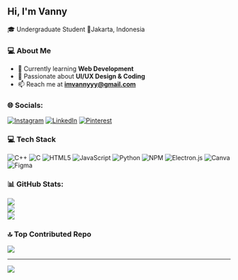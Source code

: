 ## Hi, I'm Vanny 
🎓 Undergraduate Student 📍Jakarta, Indonesia

### 💻 About Me
- 🌱 Currently learning **Web Development**
- 🎨 Passionate about **UI/UX Design & Coding**
- 📫 Reach me at **imvannyyy@gmail.com**

### 🌐 Socials:
[![Instagram](https://img.shields.io/badge/Instagram-%23E4405F.svg?logo=Instagram&logoColor=white)](https://instagram.com/imvannyyy) [![LinkedIn](https://img.shields.io/badge/LinkedIn-%230077B5.svg?logo=linkedin&logoColor=white)](https://linkedin.com/in/jiovannylim) [![Pinterest](https://img.shields.io/badge/Pinterest-%23E60023.svg?logo=Pinterest&logoColor=white)](https://pinterest.com/starryblueming) 

### 💻 Tech Stack
![C++](https://img.shields.io/badge/c++-%2300599C.svg?style=for-the-badge&logo=c%2B%2B&logoColor=white) ![C](https://img.shields.io/badge/c-%2300599C.svg?style=for-the-badge&logo=c&logoColor=white) ![HTML5](https://img.shields.io/badge/html5-%23E34F26.svg?style=for-the-badge&logo=html5&logoColor=white) ![JavaScript](https://img.shields.io/badge/javascript-%23323330.svg?style=for-the-badge&logo=javascript&logoColor=%23F7DF1E) ![Python](https://img.shields.io/badge/python-3670A0?style=for-the-badge&logo=python&logoColor=ffdd54) ![NPM](https://img.shields.io/badge/NPM-%23CB3837.svg?style=for-the-badge&logo=npm&logoColor=white) ![Electron.js](https://img.shields.io/badge/Electron-191970?style=for-the-badge&logo=Electron&logoColor=white) ![Canva](https://img.shields.io/badge/Canva-%2300C4CC.svg?style=for-the-badge&logo=Canva&logoColor=white) ![Figma](https://img.shields.io/badge/figma-%23F24E1E.svg?style=for-the-badge&logo=figma&logoColor=white)
### 📊 GitHub Stats:
![](https://github-readme-stats.vercel.app/api?username=mojiotoo&theme=blueberry&hide_border=false&include_all_commits=false&count_private=false)<br/>
![](https://nirzak-streak-stats.vercel.app/?user=mojiotoo&theme=blueberry&hide_border=false)<br/>
![](https://github-readme-stats.vercel.app/api/top-langs/?username=mojiotoo&theme=blueberry&hide_border=false&include_all_commits=false&count_private=false&layout=compact)

### 🔝 Top Contributed Repo
![](https://github-contributor-stats.vercel.app/api?username=mojiotoo&limit=5&theme=nightowl&combine_all_yearly_contributions=true)

---
[![](https://visitcount.itsvg.in/api?id=mojiotoo&icon=0&color=10)](https://visitcount.itsvg.in)

